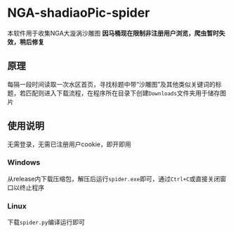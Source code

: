 # NGA-shadiaoPic-spider
本软件用于收集NGA大漩涡沙雕图
**因马桶现在限制非注册用户浏览，爬虫暂时失效，稍后修复**

## 原理
每隔一段时间读取一次水区首页，寻找标题中带“沙雕图”及其他类似关键词的标题，若匹配则进入下载流程，在程序所在目录下创建`Downloads`文件夹用于储存图片

## 使用说明
无需登录，无需已注册用户cookie，即开即用

### Windows
从release内下载压缩包，解压后运行`spider.exe`即可，通过`Ctrl+C`或直接关闭窗口以终止程序

### Linux
下载`spider.py`编译运行即可
